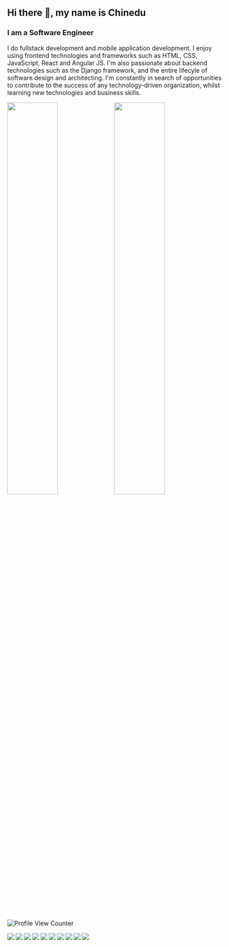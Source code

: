 ## Hi there 👋, my name is Chinedu
### I am a Software Engineer
<!-- <div>
  <img width="1500"src="https://firebasestorage.googleapis.com/v0/b/poster-f8926.appspot.com/o/githubbanner.png?alt=media&token=61ab93a9-57cf-4efc-9ce6-f3fb4b4b3e66"></img>
</div> -->


<p>
   I do fullstack development and mobile application development. I enjoy using frontend technologies and frameworks such as HTML, CSS, JavaScript, React and Angular JS.    I'm also passionate about backend technologies such as the Django framework, and the entire lifecyle of software design and architecting. I'm constantly in search of    opportunities to contribute to the success of any technology-driven organization, whilst learning new technologies and business skills.
</p>

<img align="left" width="48%" src="https://github-readme-stats.vercel.app/api?username=golebu2020"/>
<img align="left" width="48%" src="https://github-readme-stats.vercel.app/api/top-langs/?username=anuraghazra&langs_count=8&layout=compact"/>



<br/>
<br/>
<br/>

![Profile View Counter](https://komarev.com/ghpvc/?username=golebu2020)

<img align = "left" src="https://img.shields.io/badge/django-%23092E20.svg?style=for-the-badge&logo=django&logoColor=white"/>
<img align = "left" src="https://img.shields.io/badge/DJANGO-REST-ff1709?style=for-the-badge&logo=django&logoColor=white&color=ff1709&labelColor=gray"/>
<img align = "left" src="https://img.shields.io/badge/angular-%23DD0031.svg?style=for-the-badge&logo=angular&logoColor=white"/>
<img align = "left" src="https://img.shields.io/badge/FastAPI-005571?style=for-the-badge&logo=fastapi"/>
<img align = "left" src="https://img.shields.io/badge/flask-%23000.svg?style=for-the-badge&logo=flask&logoColor=white"/>
<img align = "left" src="https://img.shields.io/badge/Flutter-%2302569B.svg?style=for-the-badge&logo=Flutter&logoColor=white"/>
<img align = "left" src="https://img.shields.io/badge/JWT-black?style=for-the-badge&logo=JSON%20web%20tokens"/>
<img align = "left" src="https://img.shields.io/badge/node.js-6DA55F?style=for-the-badge&logo=node.js&logoColor=white"/>
<img align = "left" src="https://img.shields.io/badge/react-%2320232a.svg?style=for-the-badge&logo=react&logoColor=%2361DAFB"/>
<img  align = "left" src="ttps://img.shields.io/badge/spring-%236DB33F.svg?style=for-the-badge&logo=spring&logoColor=white"/>

